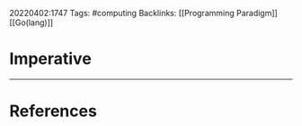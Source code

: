 20220402:1747
Tags: #computing 
Backlinks: [[Programming Paradigm]] [[Go(lang)]]
# Imperative




---
# References